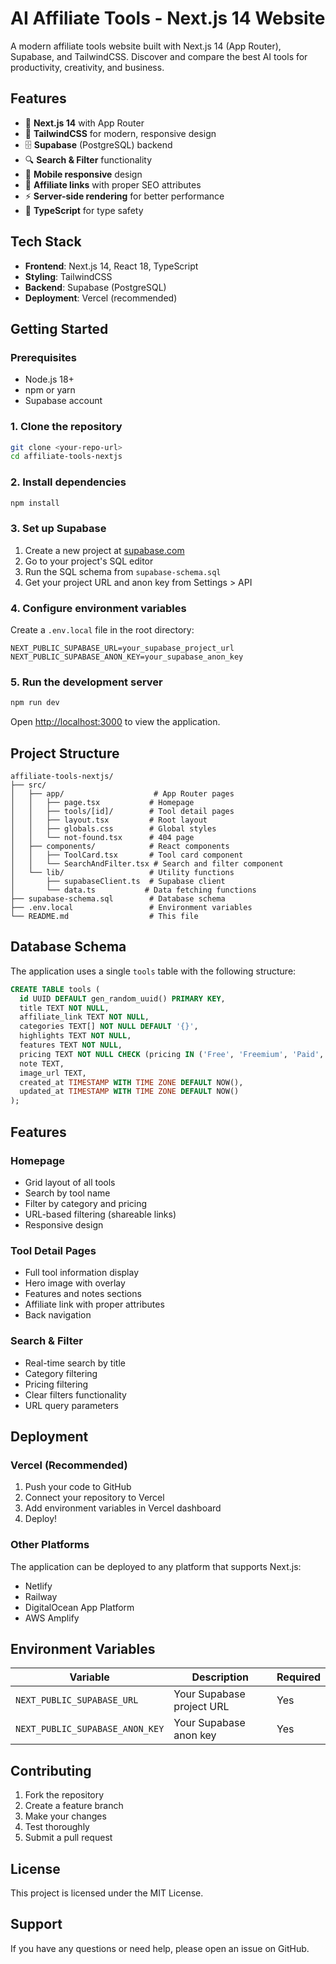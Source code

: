 # AI Affiliate Tools - Next.js 14 Website

A modern affiliate tools website built with Next.js 14 (App Router), Supabase, and TailwindCSS. Discover and compare the best AI tools for productivity, creativity, and business.

## Features

- 🚀 **Next.js 14** with App Router
- 🎨 **TailwindCSS** for modern, responsive design
- 🗄️ **Supabase** (PostgreSQL) backend
- 🔍 **Search & Filter** functionality
- 📱 **Mobile responsive** design
- 🔗 **Affiliate links** with proper SEO attributes
- ⚡ **Server-side rendering** for better performance
- 🎯 **TypeScript** for type safety

## Tech Stack

- **Frontend**: Next.js 14, React 18, TypeScript
- **Styling**: TailwindCSS
- **Backend**: Supabase (PostgreSQL)
- **Deployment**: Vercel (recommended)

## Getting Started

### Prerequisites

- Node.js 18+ 
- npm or yarn
- Supabase account

### 1. Clone the repository

```bash
git clone <your-repo-url>
cd affiliate-tools-nextjs
```

### 2. Install dependencies

```bash
npm install
```

### 3. Set up Supabase

1. Create a new project at [supabase.com](https://supabase.com)
2. Go to your project's SQL editor
3. Run the SQL schema from `supabase-schema.sql`
4. Get your project URL and anon key from Settings > API

### 4. Configure environment variables

Create a `.env.local` file in the root directory:

```env
NEXT_PUBLIC_SUPABASE_URL=your_supabase_project_url
NEXT_PUBLIC_SUPABASE_ANON_KEY=your_supabase_anon_key
```

### 5. Run the development server

```bash
npm run dev
```

Open [http://localhost:3000](http://localhost:3000) to view the application.

## Project Structure

```
affiliate-tools-nextjs/
├── src/
│   ├── app/                    # App Router pages
│   │   ├── page.tsx           # Homepage
│   │   ├── tools/[id]/        # Tool detail pages
│   │   ├── layout.tsx         # Root layout
│   │   ├── globals.css        # Global styles
│   │   └── not-found.tsx      # 404 page
│   ├── components/            # React components
│   │   ├── ToolCard.tsx       # Tool card component
│   │   └── SearchAndFilter.tsx # Search and filter component
│   └── lib/                   # Utility functions
│       ├── supabaseClient.ts  # Supabase client
│       └── data.ts           # Data fetching functions
├── supabase-schema.sql        # Database schema
├── .env.local                 # Environment variables
└── README.md                  # This file
```

## Database Schema

The application uses a single `tools` table with the following structure:

```sql
CREATE TABLE tools (
  id UUID DEFAULT gen_random_uuid() PRIMARY KEY,
  title TEXT NOT NULL,
  affiliate_link TEXT NOT NULL,
  categories TEXT[] NOT NULL DEFAULT '{}',
  highlights TEXT NOT NULL,
  features TEXT NOT NULL,
  pricing TEXT NOT NULL CHECK (pricing IN ('Free', 'Freemium', 'Paid', 'Lifetime')),
  note TEXT,
  image_url TEXT,
  created_at TIMESTAMP WITH TIME ZONE DEFAULT NOW(),
  updated_at TIMESTAMP WITH TIME ZONE DEFAULT NOW()
);
```

## Features

### Homepage
- Grid layout of all tools
- Search by tool name
- Filter by category and pricing
- URL-based filtering (shareable links)
- Responsive design

### Tool Detail Pages
- Full tool information display
- Hero image with overlay
- Features and notes sections
- Affiliate link with proper attributes
- Back navigation

### Search & Filter
- Real-time search by title
- Category filtering
- Pricing filtering
- Clear filters functionality
- URL query parameters

## Deployment

### Vercel (Recommended)

1. Push your code to GitHub
2. Connect your repository to Vercel
3. Add environment variables in Vercel dashboard
4. Deploy!

### Other Platforms

The application can be deployed to any platform that supports Next.js:
- Netlify
- Railway
- DigitalOcean App Platform
- AWS Amplify

## Environment Variables

| Variable | Description | Required |
|----------|-------------|----------|
| `NEXT_PUBLIC_SUPABASE_URL` | Your Supabase project URL | Yes |
| `NEXT_PUBLIC_SUPABASE_ANON_KEY` | Your Supabase anon key | Yes |

## Contributing

1. Fork the repository
2. Create a feature branch
3. Make your changes
4. Test thoroughly
5. Submit a pull request

## License

This project is licensed under the MIT License.

## Support

If you have any questions or need help, please open an issue on GitHub.
